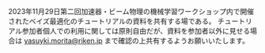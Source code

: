 2023年11月29日第二回加速器・ビーム物理の機械学習ワークショップ内で開催されたベイズ最適化のチュートリアルの資料を共有する場である。
チュートリアル参加者個人での利用に関しては原則自由だが、資料を参加者以外に見せる場合は
yasuyki.morita@riken.jp
まで確認の上共有するようお願いいたします。

